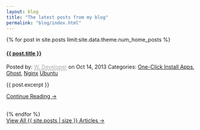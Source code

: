 ```yaml
---
layout: blog
title: "The latest posts from my blog"
permalink: "blog/index.html"
---
```


{% for post in site.posts limit:site.data.theme.num_home_posts %}
<article class="h-entry">
  <h4 class="post-title-home">
    <a href="{{ post.url | prepend:site.baseurl }}">{{ post.title }}</a>
  </h4>
  <p class="meta-section tags">
      Posted by: <a class="p-author h-card" style="border-bottom:dotted; border-color:#ccc; color:#aaa" href="#">W. Developer</a>  on
      <time class="dt-published" datetime="2013-06-13 12:00:00"><span class="tutorial-date">Oct 14, 2013</span></time>
       <span class="hashtag-icon"> Categories: </span> <a class="" href="/community/tags/one-click-install-apps?type=tutorials">One-Click Install Apps</a>, <a class="" href="/community/tags/ghost?type=tutorials">Ghost</a>, <a class="" href="/community/tags/nginx?type=tutorials">Nginx</a> <a class="" href="/community/tags/ubuntu?type=tutorials">Ubuntu</a></span>
    </p>
  <div class="p-summary">
    {{ post.excerpt }}
  </div>
    <p><a href="{{ post.url | prepend:site.baseurl }}">Continue Reading &rarr;</a></p>
  </article>
<div class="section-spacer"></div>
<br />
{% endfor %}
<div class="home-read-more">
  <a href="{{ "/archive" | prepend:site.baseurl }}" class="btn btn-primary btn-block btn-lg">View All {{ site.posts | size }} Articles →</a>
</div>
</div>
